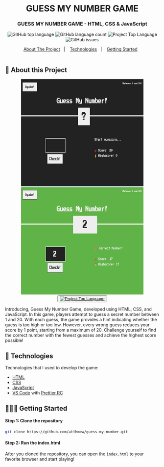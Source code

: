 <h1 align="center">
	GUESS MY NUMBER GAME
</h1>

<h3 align="center">
  GUESS MY NUMBER GAME - HTML, CSS & JavaScript
</h3>

<p align="center"></p>

<p align="center">
  <!-- <img alt="Project Top Language" src="https://img.shields.io/badge/98.2%25-yellow?style=for-the-badge&logo=javascript&label=JavaScript&labelColor=black"> -->
  <img alt="GitHub top language" src="https://img.shields.io/github/languages/top/atthmew/guess-my-number?style=for-the-badge">
  <img alt="GitHub language count" src="https://img.shields.io/github/languages/count/atthmew/guess-my-number?style=for-the-badge">
  <img alt="Project Top Language" src="https://img.shields.io/github/last-commit/atthmew/guess-my-number?style=for-the-badge">
  <img alt="GitHub issues" src="https://img.shields.io/github/issues/atthmew/pig-game?style=for-the-badge">
</p>

<p align="center">
  <a href="#-about-the-project">About The Project</a>&nbsp;&nbsp;&nbsp;|&nbsp;&nbsp;&nbsp;
  <a href="#-technologies">Technologies</a>&nbsp;&nbsp;&nbsp;|&nbsp;&nbsp;&nbsp;
  <a href="#-getting-started">Getting Started</a>&nbsp;&nbsp;&nbsp;
  <br/>
  <br/>
  
  <!-- <img alt="Demo" src="https://github.com/eltonlazzarin/reactjs-rocketfy-app/blob/master/screenshot/demo.png" target="_blank"></img> -->
</p>

## 📱 About this Project

<p align="center">
<img alt="Screenshot of the Website" src="https://github.com/atthmew/guess-my-number/blob/main/screenshots/guess-my-number1.png" height="350px" width="400px" /> 
<img alt="Screenshot of the Website" src="https://github.com/atthmew/guess-my-number/blob/main/screenshots/guess-my-number2.png" height="350px" width="400px" /> 
<br/>
</h1>
  <button>
    <a href="https://atthmew.github.io/guess-my-number/" target="_blank" > 
      <img alt="Project Top Language" src="https://img.shields.io/badge/Guess My Number-white?style=for-the-badge&label=PlayHere&labelColor=black"/>
    </a>
  </button>
</p>

<p>
Introducing, Guess My Number Game, developed using HTML, CSS, and JavaScript. In this game, players attempt to guess a secret number between 1 and 20. With each guess, the game provides a hint indicating whether the guess is too high or too low. However, every wrong guess reduces your score by 1 point, starting from a maximum of 20. Challenge yourself to find the correct number with the fewest guesses and achieve the highest score possible!</p>

## 🚀 Technologies

Technologies that I used to develop the game:

- [HTML](https://www.w3schools.com/html/)
- [CSS](https://www.w3schools.com/css/)
- [JavaScript](https://www.javascript.com/)
- [VS Code](https://code.visualstudio.com) with [Prettier RC](https://github.com/prettier/prettier)

## 👨🏼‍💻 Getting Started

#### Step 1: Clone the repository

```bash
git clone https://github.com/atthmew/guess-my-number.git
```

#### Step 2: Run the index.html

After you cloned the repository, you can open the `index.html` to your favorite browser and start playing!
